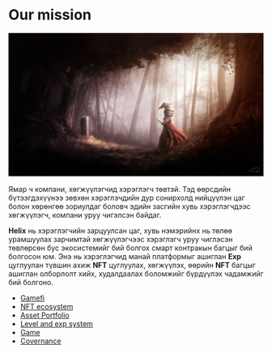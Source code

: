 # Our mission

![](../.gitbook/assets/wp6177681.jpg)

Ямар ч компани, хөгжүүлэгчид хэрэглэгч төвтэй. Тэд өөрсдийн бүтээгдэхүүнээ зөвхөн хэрэглэчдийн дур сонирхолд нийцүүлэн цаг болон хөрөнгөө зориулдаг боловч эдийн засгийн хувь хэрэглэгчдээс хөгжүүлэгч, компани уруу чигэлсэн байдаг.

**Helix** нь хэрэглэгчийн зарцуулсан цаг, хувь нэмэрийнх нь төлөө урамшуулах зарчимтай хөгжүүлэгчээс хэрэглэгч уруу чиглэсэн төвлөрсөн бус экосистемийг бий болгох смарт контракын багцыг бий болгосон юм. Энэ нь хэрэглэгчид манай платформыг ашиглан **Exp** цуглуулан түвшин ахиж  **NFT** цуглуулах, хөгжүүлэх, өөрийн **NFT** багцыг ашиглан олборлолт хийх, худалдаалах боломжийг бүрдүүлэх чадамжийг бий болгоно.

* [Gamefi](gamefi/)
* [NFT ecosystem](nft-ecosystem/)
* [Asset Portfolio](asset-portfolio.md)
* [Level and exp system](level-and-exp-system/)
* [Game](game/)
* [Covernance](../community/governance.md)

## 

